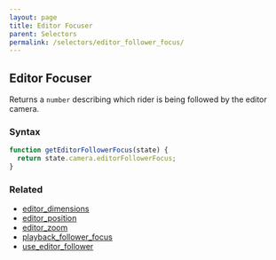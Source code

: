 ```yaml
---
layout: page
title: Editor Focuser
parent: Selectors
permalink: /selectors/editor_follower_focus/
---
```


## Editor Focuser

Returns a `number` describing which rider is being followed by the editor camera.

### Syntax

```js
function getEditorFollowerFocus(state) {
  return state.camera.editorFollowerFocus;
}
```

### Related

- [editor_dimensions](./editor_dimensions.md)
- [editor_position](./editor_position.md)
- [editor_zoom](./editor_zoom.md)
- [playback_follower_focus](./playback_follower_focus.md)
- [use_editor_follower](./use_editor_follower.md)
